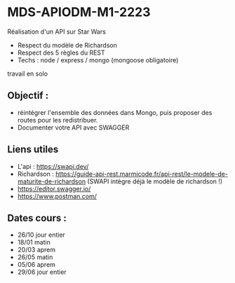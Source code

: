 # MDS-APIODM-M1-2223

Réalisation d'un API sur Star Wars
- Respect du modèle de Richardson
- Respect des 5 règles du REST
- Techs : node / express / mongo (mongoose obligatoire)

travail en solo


## Objectif : 

- réintégrer l'ensemble des données dans Mongo, puis proposer des routes pour les redistribuer.
- Documenter votre API avec SWAGGER


## Liens utiles

- L'api : https://swapi.dev/
- Richardson : https://guide-api-rest.marmicode.fr/api-rest/le-modele-de-maturite-de-richardson (SWAPI intègre déjà le modèle de richardson !)
- https://editor.swagger.io/
- https://www.postman.com/

## Dates cours : 
- 26/10 jour entier
- 18/01 matin
- 20/03 aprem
- 26/05 matin
- 05/06 aprem
- 29/06 jour entier

